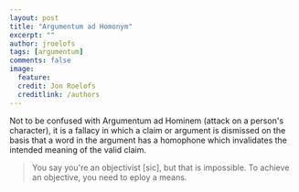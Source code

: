 ```yaml
---
layout: post
title: "Argumentum ad Homonym"
excerpt: ""
author: jroelofs
tags: [argumentum]
comments: false
image:
  feature:
  credit: Jon Roelofs
  creditlink: /authors
---
```


Not to be confused with Argumentum ad Hominem (attack on a person's character),
it is a fallacy in which a claim or argument is dismissed on the basis that a
word in the argument has a homophone which invalidates the intended meaning of
the valid claim.

> You say you're an objectivist [sic], but that is impossible. To achieve an
> objective, you need to eploy a means.

